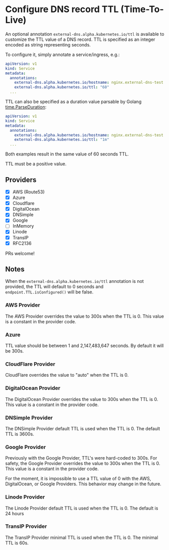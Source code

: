 # Configure DNS record TTL (Time-To-Live)

An optional annotation `external-dns.alpha.kubernetes.io/ttl` is available to customize the TTL value of a DNS record.
TTL is specified as an integer encoded as string representing seconds.

To configure it, simply annotate a service/ingress, e.g.:

```yaml
apiVersion: v1
kind: Service
metadata:
  annotations:
    external-dns.alpha.kubernetes.io/hostname: nginx.external-dns-test.my-org.com.
    external-dns.alpha.kubernetes.io/ttl: "60"
  ...
```

TTL can also be specified as a duration value parsable by Golang [time.ParseDuration](https://golang.org/pkg/time/#ParseDuration):

```yaml
apiVersion: v1
kind: Service
metadata:
  annotations:
    external-dns.alpha.kubernetes.io/hostname: nginx.external-dns-test.my-org.com.
    external-dns.alpha.kubernetes.io/ttl: "1m"
  ...
```

Both examples result in the same value of 60 seconds TTL.

TTL must be a positive value.

## Providers

- [x] AWS (Route53)
- [x] Azure
- [x] Cloudflare
- [x] DigitalOcean
- [x] DNSimple
- [x] Google
- [ ] InMemory
- [x] Linode
- [x] TransIP
- [x] RFC2136

PRs welcome!

## Notes

When the `external-dns.alpha.kubernetes.io/ttl` annotation is not provided, the TTL will default to 0 seconds and `endpoint.TTL.isConfigured()` will be false.

### AWS Provider

The AWS Provider overrides the value to 300s when the TTL is 0.
This value is a constant in the provider code.

### Azure

TTL value should be between 1 and 2,147,483,647 seconds.
By default it will be 300s.

### CloudFlare Provider

CloudFlare overrides the value to "auto" when the TTL is 0.

### DigitalOcean Provider

The DigitalOcean Provider overrides the value to 300s when the TTL is 0.
This value is a constant in the provider code.

### DNSimple Provider

The DNSimple Provider default TTL is used when the TTL is 0. The default TTL is 3600s.

### Google Provider

Previously with the Google Provider, TTL's were hard-coded to 300s.
For safety, the Google Provider overrides the value to 300s when the TTL is 0.
This value is a constant in the provider code.

For the moment, it is impossible to use a TTL value of 0 with the AWS, DigitalOcean, or Google Providers.
This behavior may change in the future.

### Linode Provider

The Linode Provider default TTL is used when the TTL is 0. The default is 24 hours

### TransIP Provider

The TransIP Provider minimal TTL is used when the TTL is 0. The minimal TTL is 60s.
